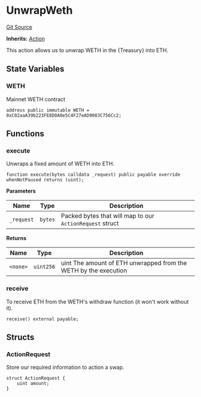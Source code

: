 # UnwrapWeth
[Git Source](https://github.com/FloorDAO/floor-v2/blob/445b96358cc205e432e359914c1681c0f44048b0/src/contracts/actions/utils/UnwrapWeth.sol)

**Inherits:**
[Action](/src/contracts/actions/Action.sol/contract.Action.md)

This action allows us to unwrap WETH in the {Treasury} into ETH.


## State Variables
### WETH
Mainnet WETH contract


```solidity
address public immutable WETH = 0xC02aaA39b223FE8D0A0e5C4F27eAD9083C756Cc2;
```


## Functions
### execute

Unwraps a fixed amount of WETH into ETH.


```solidity
function execute(bytes calldata _request) public payable override whenNotPaused returns (uint);
```
**Parameters**

|Name|Type|Description|
|----|----|-----------|
|`_request`|`bytes`|Packed bytes that will map to our `ActionRequest` struct|

**Returns**

|Name|Type|Description|
|----|----|-----------|
|`<none>`|`uint256`|uint The amount of ETH unwrapped from the WETH by the execution|


### receive

To receive ETH from the WETH's withdraw function (it won't work without it).


```solidity
receive() external payable;
```

## Structs
### ActionRequest
Store our required information to action a swap.


```solidity
struct ActionRequest {
    uint amount;
}
```


